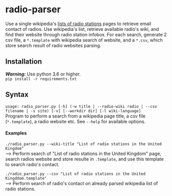 # radio-parser
Use a single wikipedia's [lists of radio stations](https://en.wikipedia.org/wiki/Category:Lists_of_radio_stations_by_country) pages to retrieve email contact of radios. Use wikipedia's list, retrieve available radio's wiki, and find their website through radio station infobox. For each search, generate 2 csv file, a `*.template` with wikipedia search of website, and a `*.csv`, which store search result of radio websites parsing.

## Installation
***Warning:*** Use python 3.6 or higher.  
`pip install -r requirements.txt`

## Syntax
`usage: radio_parser.py [-h] (-w title | --radio-wiki radio | --csv filename | -s site) [-v] [--workdir dir] [-l wiki-language]`  
Program to perform a search from a wikipedia page title, a csv file (`*.template`), a radio website etc.
See `--help` for available options.

#### Examples
`./radio_parser.py --wiki-title "List of radio stations in the United Kingdom"`  
--> Perform search of "List of radio stations in the United Kingdom" page, search radios website and store resulte in `.template`,
and use this template to search radio's contact.  

`./radio_parser.py --csv "List of radio stations in the United Kingddom.template"`  
--> Perform search of radio's contact on already parsed wikipedia list of radio stations.  
